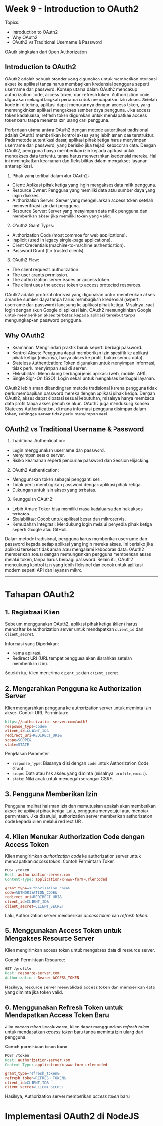 # Week 9 - Introduction to OAuth2

Topics:
- Introduction to OAuth2
- Why OAuth2
- OAuth2 vs Traditional Username & Password

OAuth singkatan dari Open Authorization

## Introduction to OAuth2
OAuth2 adalah sebuah standar yang digunakan untuk memberikan otorisasi akses ke aplikasi tanpa harus membagikan kredensial pengguna seperti username dan password. Konsep utama dalam OAuth2 mencakup authorization code, access token, dan refresh token. Authorization code digunakan sebagai langkah pertama untuk mendapatkan izin akses. Setelah kode ini diterima, aplikasi dapat menukarnya dengan access token, yang memungkinkan aplikasi mengakses sumber daya pengguna. Jika access token kadaluarsa, refresh token digunakan untuk mendapatkan access token baru tanpa meminta izin ulang dari pengguna.

Perbedaan utama antara OAuth2 dengan metode autentikasi tradisional adalah OAuth2 memberikan kontrol akses yang lebih aman dan terstruktur. Pada metode autentikasi dasar, aplikasi pihak ketiga harus menyimpan username dan password, yang berisiko jika terjadi kebocoran data. Dengan OAuth2, pengguna hanya memberikan izin kepada aplikasi untuk mengakses data tertentu, tanpa harus menyerahkan kredensial mereka. Hal ini meningkatkan keamanan dan fleksibilitas dalam mengakses layanan antar aplikasi.

1. Pihak yang terlibat dalam alur OAuth2:
- Client: Aplikasi pihak ketiga yang ingin mengakses data milik pengguna.
- Resource Owner: Pengguna yang memiliki data atau sumber daya yang ingin diakses.
- Authorization Server: Server yang mengeluarkan access token setelah memverifikasi izin dari pengguna.
- Resource Server: Server yang menyimpan data milik pengguna dan memberikan akses jika memiliki token yang valid.

2. OAuth2 Grant Types:
- Authorization Code (most common for web applications).
- Implicit (used in legacy single-page applications).
- Client Credentials (machine-to-machine authentication).
- Password Grant (for trusted clients).

3. OAuth2 Flow:
- The client requests authorization.
- The user grants permission.
- The authorization server issues an access token.
- The client uses the access token to access protected resources.

OAuth2 adalah protokol otorisasi yang digunakan untuk memberikan akses aman ke sumber daya tanpa harus membagikan kredensial (seperti username dan password) langsung ke aplikasi pihak ketiga. Misalnya, saat login dengan akun Google di aplikasi lain, OAuth2 memungkinkan Google untuk memberikan akses terbatas kepada aplikasi tersebut tanpa mengungkapkan password pengguna.

## Why OAuth2
- Keamanan: Menghindari praktik buruk seperti berbagi password.
- Kontrol Akses: Pengguna dapat memberikan izin spesifik ke aplikasi pihak ketiga (misalnya, hanya akses ke profil, bukan semua data).
- Stateless Authentication: Token digunakan untuk menyimpan informasi, tidak perlu menyimpan sesi di server.
- Fleksibilitas: Mendukung berbagai jenis aplikasi (web, mobile, API).
- Single Sign-On (SSO): Login sekali untuk mengakses berbagai layanan.

OAuth2 lebih aman dibandingkan metode tradisional karena pengguna tidak perlu membagikan password mereka dengan aplikasi pihak ketiga. Dengan OAuth2, akses dapat dibatasi sesuai kebutuhan, misalnya hanya membaca data profil tanpa akses penuh ke akun. OAuth2 juga mendukung konsep Stateless Authentication, di mana informasi pengguna disimpan dalam token, sehingga server tidak perlu menyimpan sesi.

## OAuth2 vs Traditional Username & Password
1. Traditional Authentication:

- Login menggunakan username dan password.
- Menyimpan sesi di server.
- Risiko keamanan seperti pencurian password dan Session Hijacking.

2. OAuth2 Authentication:

- Menggunakan token sebagai pengganti sesi.
- Tidak perlu membagikan password dengan aplikasi pihak ketiga.
- Dukungan untuk izin akses yang terbatas.

3. Keunggulan OAuth2:

- Lebih Aman: Token bisa memiliki masa kadaluarsa dan hak akses terbatas.
- Skalabilitas: Cocok untuk aplikasi besar dan mikroservis.
- Kemudahan Integrasi: Mendukung login melalui penyedia pihak ketiga seperti Google atau GitHub.

Dalam metode tradisional, pengguna harus memberikan username dan password kepada setiap aplikasi yang ingin mereka akses. Ini berisiko jika aplikasi tersebut tidak aman atau mengalami kebocoran data. OAuth2 memberikan solusi dengan memungkinkan pengguna memberikan akses melalui token, tanpa harus berbagi password. Selain itu, OAuth2 mendukung kontrol izin yang lebih fleksibel dan cocok untuk aplikasi modern seperti API dan layanan mikro.

---

# Tahapan OAuth2

## 1. Registrasi Klien

Sebelum menggunakan OAuth2, aplikasi pihak ketiga (klien) harus mendaftar ke authorization server untuk mendapatkan `client_id` dan `client_secret`.

Informasi yang Diperlukan:
- Nama aplikasi.
- Redirect URI (URL tempat pengguna akan diarahkan setelah memberikan izin).

Setelah itu, Klien menerima `client_id` dan `client_secret`.

## 2. Mengarahkan Pengguna ke Authorization Server
Klien mengarahkan pengguna ke authorization server untuk meminta izin akses.
Contoh URL Permintaan:
```makefile
https://authorization-server.com/auth?
response_type=code&
client_id=CLIENT_ID&
redirect_uri=REDIRECT_URI&
scope=SCOPE&
state=STATE
```

Penjelasan Parameter:
- `response_type`: Biasanya diisi dengan `code` untuk Authorization Code Grant.
- `scope`: Data atau hak akses yang diminta (misalnya: `profile`, `email`).
- `state`: Nilai acak untuk mencegah serangan CSRF.

## 3. Pengguna Memberikan Izin
Pengguna melihat halaman izin dan memutuskan apakah akan memberikan akses ke aplikasi pihak ketiga. Lalu, pengguna menyetujui atau menolak permintaan. Jika disetujui, authorization server memberikan authorization code kepada klien melalui redirect URI.

## 4. Klien Menukar Authorization Code dengan Access Token
Klien mengirimkan *authorization code* ke authorization server untuk mendapatkan *access token*.
Contoh Permintaan Token:
```makefile
POST /token
Host: authorization-server.com
Content-Type: application/x-www-form-urlencoded

grant_type=authorization_code&
code=AUTHORIZATION_CODE&
redirect_uri=REDIRECT_URI&
client_id=CLIENT_ID&
client_secret=CLIENT_SECRET
```
Lalu, Authorization server memberikan *access token* dan *refresh token*.

## 5. Menggunakan Access Token untuk Mengakses Resource Server
Klien mengirimkan access token untuk mengakses data di resource server.

Contoh Permintaan Resource:
```makefile
GET /profile
Host: resource-server.com
Authorization: Bearer ACCESS_TOKEN
```
Hasilnya, resource server memvalidasi access token dan memberikan data yang diminta jika token valid.

## 6. Menggunakan Refresh Token untuk Mendapatkan Access Token Baru
Jika *access token* kedaluwarsa, klien dapat menggunakan *refresh token* untuk mendapatkan *access token* baru tanpa meminta izin ulang dari pengguna.

Contoh permintaan token baru:
```makefile
POST /token
Host: authorization-server.com
Content-Type: application/x-www-form-urlencoded

grant_type=refresh_token&
refresh_token=REFRESH_TOKEN&
client_id=CLIENT_ID&
client_secret=CLIENT_SECRET
```

Hasilnya, Authorization server memberikan *access token* baru.

# Implementasi OAuth2 di NodeJS

